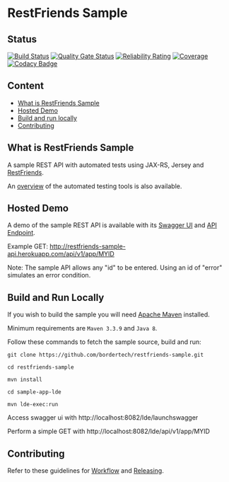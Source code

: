 # RestFriends Sample

## Status

[![Build Status](https://travis-ci.com/BorderTech/restfriends-sample.svg?branch=master)](https://travis-ci.com/BorderTech/restfriends-sample)
[![Quality Gate Status](https://sonarcloud.io/api/project_badges/measure?project=restfriends-sample&metric=alert_status)](https://sonarcloud.io/dashboard?id=restfriends-sample)
[![Reliability Rating](https://sonarcloud.io/api/project_badges/measure?project=restfriends-sample&metric=reliability_rating)](https://sonarcloud.io/dashboard?id=restfriends-sample)
[![Coverage](https://sonarcloud.io/api/project_badges/measure?project=restfriends-sample&metric=coverage)](https://sonarcloud.io/dashboard?id=restfriends-sample)
[![Codacy Badge](https://api.codacy.com/project/badge/Grade/8c2da2359ee348259906c5b76936651e)](https://www.codacy.com/app/BorderTech/restfriends-sample?utm_source=github.com&amp;utm_medium=referral&amp;utm_content=BorderTech/restfriends-sample&amp;utm_campaign=Badge_Grade)

## Content

- [What is RestFriends Sample](#what-is-restfriends-sample)
- [Hosted Demo](#hosted-demo)
- [Build and run locally](#build-and-run-locally)
- [Contributing](#contributing)

## What is RestFriends Sample

A sample REST API with automated tests using JAX-RS, Jersey and [RestFriends](https://github.com/BorderTech/restfriends).

An [overview](https://github.com/BorderTech/restfriends/wiki/Automated-API-Testing---DRAFT) of the automated testing tools is also available.

## Hosted Demo

A demo of the sample REST API is available with its [Swagger UI](http://restfriends-sample-api.herokuapp.com/launchswagger) and [API Endpoint](http://restfriends-sample-api.herokuapp.com/api).

Example GET: http://restfriends-sample-api.herokuapp.com/api/v1/app/MYID

Note: The sample API allows any "id" to be entered. Using an id of "error" simulates an error condition.

## Build and Run Locally

If you wish to build the sample you will need [Apache Maven](https://maven.apache.org/) installed.

Minimum requirements are `Maven 3.3.9` and `Java 8`.

Follow these commands to fetch the sample source, build and run:

```
git clone https://github.com/bordertech/restfriends-sample.git

cd restfriends-sample

mvn install

cd sample-app-lde

mvn lde-exec:run
```

Access swagger ui with http://localhost:8082/lde/launchswagger

Perform a simple GET with http://localhost:8082/lde/api/v1/app/MYID

## Contributing

Refer to these guidelines for [Workflow](https://github.com/BorderTech/java-common/wiki/Workflow) and [Releasing](https://github.com/BorderTech/java-common/wiki/Releasing).
